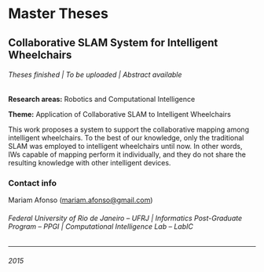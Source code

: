 # **Master Theses** #

## Collaborative SLAM System for Intelligent Wheelchairs ##

###### Theses finished | To be uploaded | *Abstract available* ######


**Research areas:** Robotics and Computational Intelligence

**Theme:** Application of Collaborative SLAM to Intelligent Wheelchairs


This work proposes a system to support the collaborative mapping among intelligent wheelchairs. To the best of our knowledge, only the traditional SLAM was employed to intelligent wheelchairs until now. In other words, IWs capable of mapping perform it individually, and they do not share the resulting knowledge with other intelligent devices.


### Contact info ###
Mariam Afonso (mariam.afonso@gmail.com)

###### Federal University of Rio de Janeiro – UFRJ   |   Informatics Post-Graduate Program – PPGI   |   Computational Intelligence Lab – LabIC ######

***
###### 2015 ######
